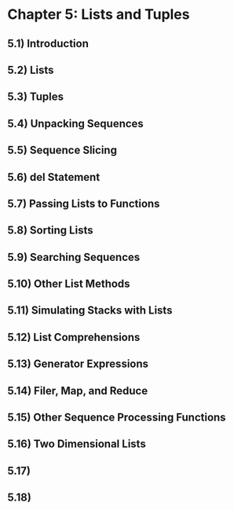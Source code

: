 # Chapter 5: Lists and Tuples

## 5.1) Introduction




## 5.2) Lists
## 5.3) Tuples
## 5.4) Unpacking Sequences
## 5.5) Sequence Slicing
## 5.6) del Statement
## 5.7) Passing Lists to Functions
## 5.8) Sorting Lists
## 5.9) Searching Sequences
## 5.10) Other List Methods
## 5.11) Simulating Stacks with Lists
## 5.12) List Comprehensions
## 5.13) Generator Expressions
## 5.14) Filer, Map, and Reduce
## 5.15) Other Sequence Processing Functions
## 5.16) Two Dimensional Lists
## 5.17)
## 5.18)
